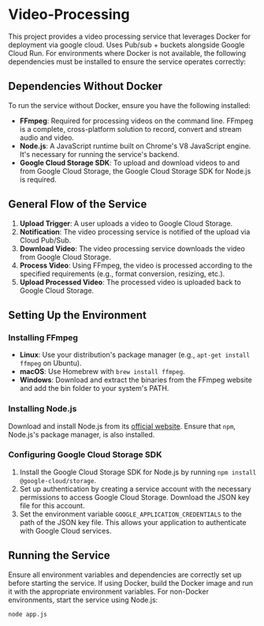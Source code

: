# Video-Processing

This project provides a video processing service that leverages Docker for deployment via google cloud. Uses Pub/sub + buckets alongside Google Cloud Run.
For environments where Docker is not available, the following dependencies must be installed to ensure the service operates correctly:

## Dependencies Without Docker

To run the service without Docker, ensure you have the following installed:

- **FFmpeg**: Required for processing videos on the command line. FFmpeg is a complete, cross-platform solution to record, convert and stream audio and video.
- **Node.js**: A JavaScript runtime built on Chrome's V8 JavaScript engine. It's necessary for running the service's backend.
- **Google Cloud Storage SDK**: To upload and download videos to and from Google Cloud Storage, the Google Cloud Storage SDK for Node.js is required.

## General Flow of the Service

1. **Upload Trigger**: A user uploads a video to Google Cloud Storage.
2. **Notification**: The video processing service is notified of the upload via Cloud Pub/Sub.
3. **Download Video**: The video processing service downloads the video from Google Cloud Storage.
4. **Process Video**: Using FFmpeg, the video is processed according to the specified requirements (e.g., format conversion, resizing, etc.).
5. **Upload Processed Video**: The processed video is uploaded back to Google Cloud Storage.

## Setting Up the Environment

### Installing FFmpeg

- **Linux**: Use your distribution's package manager (e.g., `apt-get install ffmpeg` on Ubuntu).
- **macOS**: Use Homebrew with `brew install ffmpeg`.
- **Windows**: Download and extract the binaries from the FFmpeg website and add the bin folder to your system's PATH.

### Installing Node.js

Download and install Node.js from its [official website](https://nodejs.org/). Ensure that `npm`, Node.js's package manager, is also installed.

### Configuring Google Cloud Storage SDK

1. Install the Google Cloud Storage SDK for Node.js by running `npm install @google-cloud/storage`.
2. Set up authentication by creating a service account with the necessary permissions to access Google Cloud Storage. Download the JSON key file for this account.
3. Set the environment variable `GOOGLE_APPLICATION_CREDENTIALS` to the path of the JSON key file. This allows your application to authenticate with Google Cloud services.

## Running the Service

Ensure all environment variables and dependencies are correctly set up before starting the service. If using Docker, build the Docker image and run it with the appropriate environment variables. For non-Docker environments, start the service using Node.js:

```bash
node app.js
